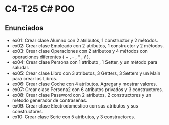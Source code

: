 # C4-T25 C# POO

## Enunciados
- ex01: Crear clase Alumno con 2 atributos, 1 constructor y 2 métodos.
- ex02: Crear clase Empleado con 2 atributos, 1 constructor y 2 métodos.
- ex03: Crear clase Operaciones con 2 atributos y 4 métodos con operaciones diferentes ( + , - , * , / ).
- ex04: Crear clase Persona con 1 atributo , 1 Setter, y un método para saludar.
- ex05: Crear clase Libro con 3 atributos, 3 Getters, 3 Setters y un Main para crear los Libros.
- ex06: Crear clase Coche con 4 atributos. Agregar y mostrar valores.
- ex07: Crear clase Persona2 con 6 atributos privados y 3 constructores.
- ex08: Crear clase Password con 2 atributos, 2 constructores y un método generador de contraseñas.
- ex09: Crear clase Electrodomestico con sus atributos y sus constructores.
- ex10: Crear clase Serie con 5 atributos, y 3 constructores.